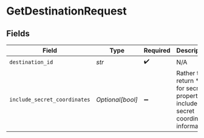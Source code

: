 # GetDestinationRequest


## Fields

| Field                                                                                  | Type                                                                                   | Required                                                                               | Description                                                                            |
| -------------------------------------------------------------------------------------- | -------------------------------------------------------------------------------------- | -------------------------------------------------------------------------------------- | -------------------------------------------------------------------------------------- |
| `destination_id`                                                                       | *str*                                                                                  | :heavy_check_mark:                                                                     | N/A                                                                                    |
| `include_secret_coordinates`                                                           | *Optional[bool]*                                                                       | :heavy_minus_sign:                                                                     | Rather than return *** for secret properties include the secret coordinate information |